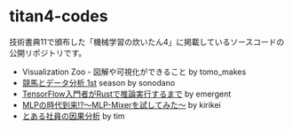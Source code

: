 # titan4-codes

技術書典11で頒布した「機械学習の炊いたん4」に掲載しているソースコードの公開リポジトリです。

- Visualization Zoo - 図解や可視化ができること by tomo_makes
- [競馬とデータ分析 1st](./sonodano) season by sonodano
- [TensorFlow入門者がRustで推論実行するまで](./emergent) by emergent
- [MLPの時代到来!?〜MLP-Mixerを試してみた〜](./kirikei) by kirikei
- [とある社員の因果分析](./tim) by tim
